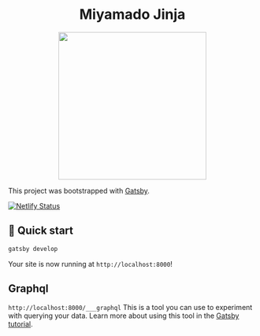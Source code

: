 <div align="center">
  <h1>
    Miyamado Jinja
  </h1>
  <img src="https://user-images.githubusercontent.com/7563926/72620461-56b0b200-390d-11ea-99a5-9d05cbcebefb.jpg" height="300">
</div>

This project was bootstrapped with [Gatsby](https://www.gatsbyjs.org/).

[![Netlify Status](https://api.netlify.com/api/v1/badges/8c59046e-7740-4aa1-a981-a71fbe5822c1/deploy-status)](https://app.netlify.com/sites/miyamadojinja/deploys)

## 🚀 Quick start

```sh
gatsby develop
```

Your site is now running at `http://localhost:8000`!

## Graphql

`http://localhost:8000/___graphql` This is a tool you can use to experiment with querying your data. Learn more about using this tool in the [Gatsby tutorial](https://www.gatsbyjs.org/tutorial/part-five/#introducing-graphiql).
